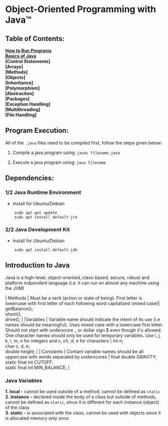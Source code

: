 # Object-Oriented Programming with Java&#x2122;

## Table of Contents:
**[How to Run Programs](#Program-Execution)<br>**
**[Basics of Java](#Introduction-to-Java)<br>**
**[Control Statements]<br>**
**[Arrays]<br>**
**[Methods]<br>**
**[Objects]<br>**
**[Inheritance]<br>**
**[Polymorphism]<br>**
**[Abstraction]<br>**
**[Packages]<br>**
**[Exception Handling]<br>**
**[Multithreading]<br>**
**[File Handling]<br>**

## Program Execution:

All of the `.java` files need to be compiled first, follow the steps given below:

1. Compile a java program using:
`javac filename.java`

2. Execute a java program using:
`java filename`

## Dependencies:

### 1/2 Java Runtime Environment 

- Install for Ubuntu/Debian
``` 
    sudo apt-get update 
    sudo apt install default-jre
```

### 2/2 Java Development Kit

- Install for Ubuntu/Debian
```
    sudo apt install default-jdk
```

## Introduction to Java

Java is a high-level, object-oriented, class-based, secure, robust and platform indpendent language (i.e. it can run on almost any machine using the JVM)

| Methods    | Must be a verb (action or state of being). First letter is lowercase with first letter of each following word capitalized (mixed case)| getBalance(); <br> shoot(); <br> drive(); |
|Variables   | Variable name should indicate the intent of its use (i.e names should be meaningful). Uses mixed case with a lowercase first letter. <br> Should not start with underscore _ or dollar sign $ even though it's allowed.<br>One character names should only be used for temporary variables. Use i, j, k, l, m, n for integers and c, ch, d, e for characters | int n; <br> char c, d, e; <br> double height; |
| Constants  | Contant variable names should be all uppercase with words separated by underscores | final double GRAVITY; <br> static final int CUTOFF; <br> static final int MIN_BALANCE; |

### Java Variables 

**1. local -** cannot be used outside of a method, cannot be defined as `static` <br>
**2. instance -** declared inside the body of a class but outside of methods, cannot be defined as `static`, since it is different for each instance (object) of the class <br>
**3. static -** is associated with the class, cannot be used with objects since it is allocated memory only once <br>
